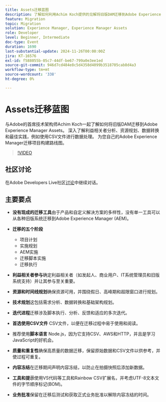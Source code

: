 ```yaml
---
title: Assets迁移蓝图
description: 了解如何利用Achim Koch提供的见解将旧版DAM迁移到Adobe Experience Manager Assets，其中涵盖利益相关者分析、资源规划、数据转换和最佳实践，例如使用CSV文件进行数据处理。
feature: Migration
topic: Migration
solution: Experience Manager, Experience Manager Assets
role: Developer
level: Beginner, Intermediate
doc-type: Event
duration: 1690
last-substantial-update: 2024-11-26T00:00:00Z
jira: KT-16576
exl-id: f588055b-05c7-44df-be67-799a0e3ee1ed
source-git-commit: 946d7cd484e8c5d4358d4099b3518705cab8d4a3
workflow-type: tm+mt
source-wordcount: '338'
ht-degree: 0%

---
```


# Assets迁移蓝图

与Adobe的首席技术架构师Achim Koch一起了解如何将旧版DAM迁移到Adobe Experience Manager Assets。 深入了解利益相关者分析、资源规划、数据转换和最佳实践，例如使用CSV文件进行数据处理。 为您自己的Adobe Experience Manager迁移项目构建路线图。

>[!VIDEO](https://video.tv.adobe.com/v/3440403/?learn=on&enablevpops)

## 社区讨论

在Adobe Developers Live社区[讨论](https://adobe.ly/4hKHpnF)中继续对话。

## 主要要点

* **没有现成的迁移工具**&#x200B;由于产品和自定义解决方案的多样性，没有单一工具可以从各种旧版系统迁移到Adobe Experience Manager (AEM)。

* **迁移的五个阶段**

   * 项目计划
   * 实施规划
   * AEM实施
   * 迁移脚本实施
   * 迁移执行

* **利益相关者参与**&#x200B;确定利益相关者（如发起人、商业用户、IT系统管理员和旧版系统支持）并让其参与至关重要。

* **资源和时间线规划**&#x200B;确保资源可用，并围绕假日、高峰期和超限窗口进行规划。

* **技术规划**&#x200B;这包括需求分析、数据转换和基础架构规划。

* **迭代进程**&#x200B;迁移涉及脚本执行、分析、反馈和适应的多次迭代。

* **首选使用CSV文件** CSV文件，以便在迁移过程中易于使用和阅读。

* 推荐使用&#x200B;**脚本语言** Node.js，因为它支持CSV、AWS和HTTP，并且是学习JavaScript的好机会。

* **质量和重复性**&#x200B;确保高质量的数据迁移，保留原始数据和CSV文件以供参考，并使过程可重复。

* **内容冻结**&#x200B;在迁移期间声明内容冻结，以防止在拍摄快照后添加新数据。

* **工具和提示**&#x200B;使用VS代码等工具和Rainbow CSV扩展名，并考虑UTF-8文本文件的字节顺序标记(BOM)。

* **业务批准**&#x200B;保留在迁移后测试和获取正式业务批准以解除内容冻结的时间。
